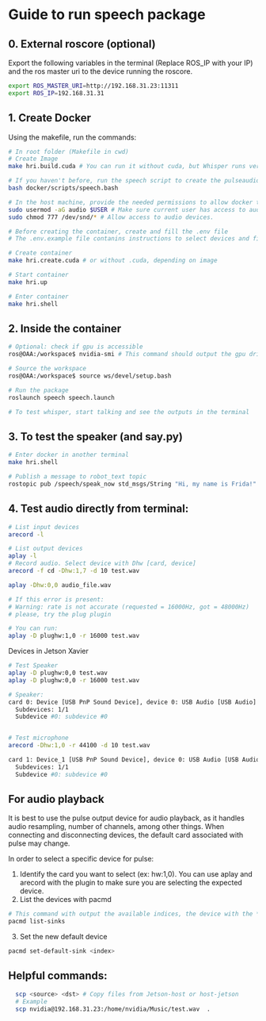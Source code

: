 # Guide to run speech package


## 0. External roscore (optional)
Export the following variables in the terminal (Replace ROS_IP with your IP) and the ros master uri to the device running the roscore.

```bash
export ROS_MASTER_URI=http://192.168.31.23:11311
export ROS_IP=192.168.31.31
```


## 1. Create Docker

Using the makefile, run the commands:
```bash
# In root folder (Makefile in cwd)
# Create Image
make hri.build.cuda # You can run it without cuda, but Whisper runs very slow

# If you haven't before, run the speech script to create the pulseaudio socket
bash docker/scripts/speech.bash

# In the host machine, provide the needed permissions to allow docker to access devices using a non-root user
sudo usermod -aG audio $USER # Make sure current user has access to audio resources.
sudo chmod 777 /dev/snd/* # Allow access to audio devices.

# Before creating the container, create and fill the .env file
# The .env.example file contanins instructions to select devices and filling variables

# Create container
make hri.create.cuda # or without .cuda, depending on image

# Start container
make hri.up

# Enter container
make hri.shell

```

## 2. Inside the container

```bash
# Optional: check if gpu is accessible
ros@OAA:/workspace$ nvidia-smi # This command should output the gpu driver version

# Source the workspace
ros@OAA:/workspace$ source ws/devel/setup.bash

# Run the package
roslaunch speech speech.launch

# To test whisper, start talking and see the outputs in the terminal
```

## 3. To test the speaker (and say.py)
```bash
# Enter docker in another terminal
make hri.shell

# Publish a message to robot_text topic
rostopic pub /speech/speak_now std_msgs/String "Hi, my name is Frida!"

```


## 4. Test audio directly from terminal:
```bash
# List input devices
arecord -l 

# List output devices
aplay -l 
# Record audio. Select device with Dhw [card, device]
arecord -f cd -Dhw:1,7 -d 10 test.wav

aplay -Dhw:0,0 audio_file.wav

# If this error is present: 
# Warning: rate is not accurate (requested = 16000Hz, got = 48000Hz)
# please, try the plug plugin

# You can run:
aplay -D plughw:1,0 -r 16000 test.wav

```

Devices in Jetson Xavier


```bash
# Test Speaker
aplay -D plughw:0,0 test.wav
aplay -D plughw:0,0 -r 16000 test.wav

# Speaker:
card 0: Device [USB PnP Sound Device], device 0: USB Audio [USB Audio]
  Subdevices: 1/1
  Subdevice #0: subdevice #0


# Test microphone
arecord -Dhw:1,0 -r 44100 -d 10 test.wav

card 1: Device_1 [USB PnP Sound Device], device 0: USB Audio [USB Audio]
  Subdevices: 1/1
  Subdevice #0: subdevice #0
```

## For audio playback

It is best to use the pulse output device for audio playback, as it handles audio resampling, number of channels, among other things. When connecting and disconnecting devices, the default card associated with pulse may change.

In order to select a specific device for pulse:

1. Identify the card you want to select (ex: hw:1,0). You can use aplay and arecord with the plugin to make sure you are selecting the expected device.
2. List the devices with pacmd

```bash
# This command with output the available indices, the device with the * is the default device.
pacmd list-sinks
```
3. Set the new default device
```bash
pacmd set-default-sink <index>
```


## Helpful commands:

```bash
  scp <source> <dst> # Copy files from Jetson-host or host-jetson
  # Example
  scp nvidia@192.168.31.23:/home/nvidia/Music/test.wav  .
```